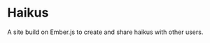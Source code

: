 Haikus
==========================
A site build on Ember.js to create and share haikus with other users.
